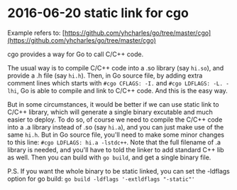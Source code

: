 # 2016-06-20 static link for cgo

Example refers to: [https://github.com/yhcharles/go/tree/master/cgo](https://github.com/yhcharles/go/tree/master/cgo)

cgo provides a way for Go to call C/C++ code.

The usual way is to compile C/C++ code into a .so library (say `hi.so`), and provide a .h file (say `hi.h`). Then, in Go source file, by adding extra comment lines which starts with `#cgo CFLAGS: -I.` and `#cgo LDFLAGS: -L. -lhi`, Go is able to compile and link to C/C++ code. And this is the easy way.

But in some circumstances, it would be better if we can use static link to C/C++ library, which will generate a single binary excutable and much easier to deploy. To do so, of course we need to compile the C/C++ code into a .a library instead of .so (say `hi.a`), and you can just make use of the same `hi.h`. But in Go source file, you'll need to make some minor changes to this line: `#cgo LDFLAGS: hi.a -lstdc++`. Note that the full filename of .a library is needed, and you'll have to told the linker to add standard C++ lib as well. Then you can build with `go build`, and get a single binary file.

P.S.
If you want the whole binary to be static linked, you can set the -ldflags option for go build: `go build -ldflags '-extldflags "-static"'`

